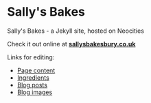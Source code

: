 # Sally's Bakes

Sally's Bakes - a Jekyll site, hosted on Neocities

Check it out online at **[sallysbakesbury.co.uk](https://sallysbakesbury.co.uk)**

Links for editing:

- [Page content](_pages)
- [Ingredients](_ingredients)
- [Blog posts](_posts)
- [Blog images](blog-images)